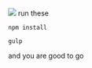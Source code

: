 <img src="https://cloud.githubusercontent.com/assets/8505062/14648862/f9c99cb0-0629-11e6-9ba6-35b39bb231de.png" />
run these

```
npm install
```
```
gulp
```

and you are good to go